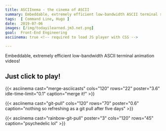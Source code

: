 ```yaml
---
title: ASCIInema - the cinema of ASCII
summary: Embeddable, extremely efficient low-bandwidth ASCII terminal screencasts
tags:  [ Command Line, Hugo ]
date:  2019-07-06
images: [/img/todayilearned.jm3.net.png]
goal:  Front-End Engineering
asciinema: true <!-- required to load JS player with CSS -->

---
```


Embeddable, extremely efficient low-bandwidth ASCII terminal animation videos!

## Just click to play!

{{< asciinema cast="merge-asciicasts"
  cols="120" rows="22"
  poster="3.6"
  idle-time-limit="0.1"
  caption="merge it!" >}}

{{< asciinema cast="git-pull"
  cols="120" rows="70"
  poster="0.6"
  caption="nothing so refreshing as a git pull after five days" >}}

{{< asciinema cast="rainbow-git-pull"
  poster="3"
  cols="120" rows="45"
  caption="psychedelic lol" >}}
